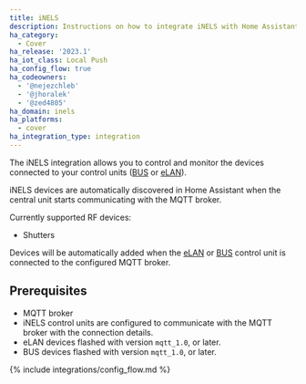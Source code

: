 ```yaml
---
title: iNELS
description: Instructions on how to integrate iNELS with Home Assistant.
ha_category:
  - Cover
ha_release: '2023.1'
ha_iot_class: Local Push
ha_config_flow: true
ha_codeowners:
  - '@nejezchleb'
  - '@jhoralek'
  - '@zed4805'
ha_domain: inels
ha_platforms:
  - cover
ha_integration_type: integration
---
```


The iNELS integration allows you to control and monitor the devices connected to your control units ([BUS](https://www.elkoep.com/wired) or [eLAN](https://www.elkoep.com/wireless)).


iNELS devices are automatically discovered in Home Assistant when the central unit starts communicating with the MQTT broker.

Currently supported RF devices:
- Shutters

Devices will be automatically added when the [eLAN](https://www.elkoep.com/wireless) or [BUS](https://www.elkoep.com/wired) control unit is connected to the configured MQTT broker.

## Prerequisites
- MQTT broker
- iNELS control units are configured to communicate with the MQTT broker with the connection details.
 - eLAN devices flashed with version `mqtt_1.0`, or later.
 - BUS devices flashed with version `mqtt_1.0`, or later.

{% include integrations/config_flow.md %}

